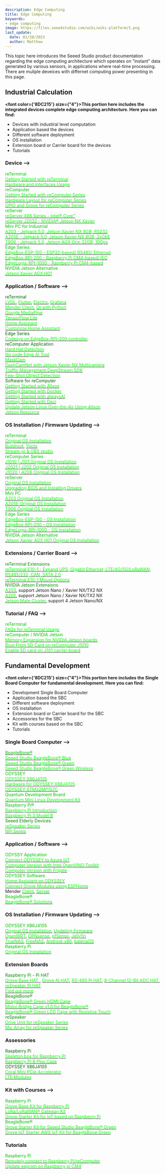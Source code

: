 ```yaml
---
description: Edge Computing
title: Edge Computing
keywords:
- edge computing
image: https://files.seeedstudio.com/wiki/wiki-platform/S.png
last_update:
  date: 01/20/2023
  author: Matthew
---
```


This topic here introduces the Seeed Studio product documentation regarding the edge computing architecture which operates on "instant" data generated by various sensors, in applications where real-time processing. There are muliple deveices with differnet computing power presenting in this page.

## Industrial Calculation

<strong><font color={'8DC215'} size={"4"}>This portion here includes the integrated devices complete edge computing architecture. Here you can find:</font></strong>

- Devices with industiral level computation
- Application based the devices
- Different software deployment
- OS installation
- Extension board or Carrier board for the devices
- Tutorials

### Device -->

<div class="intro_container">
    <a class="intro_item" style={{textAlign: 'left'}}>
            <div class="start_card_title" style={{textAlign: 'center'}}><font color={'8DC215'} size={"5"}>reTerminal</font></div>
            <a href="/Edge/reTerminal" target="_blank"><span><font color={'FFFFFF'} size={"3"}> Getting Started with reTerminal </font></span></a>
            <br/>
            <a href="/Edge/reTerminal/reTerminal-hardware-interfaces-usage" target="_blank"><span><font color={'FFFFFF'} size={"3"}> Hardware and Interfaces Usage </font></span></a>
            <br/>
    </a>
    <a class="intro_item" style={{textAlign: 'left'}}>
            <div class="start_card_title" style={{textAlign: 'center'}}><font color={'8DC215'} size={"5"}>reComputer</font></div>
            <a href="/Edge/reComputer/reComputer_Jetson_Series_Initiation" target="_blank"><span><font color={'FFFFFF'} size={"3"}> Getting Started with reComputer Series </font></span></a>
            <br/>
            <a href="/Edge/reComputer/reComputer_Jetson_Series_Hardware_Layout" target="_blank"><span><font color={'FFFFFF'} size={"3"}> Hardware Layout for reComputer Series </font></span></a>
            <br/>
            <a href="/Edge/reComputer/reComputer_Jetson_Series_GPIO_Grove" target="_blank"><span><font color={'FFFFFF'} size={"3"}> GPIO and Grove for reComputer Series </font></span></a>
            <br/>
    </a>
</div>

<div class="intro_container">
    <a class="intro_item" style={{textAlign: 'left'}}>
            <div class="start_card_title" style={{textAlign: 'center'}}><font color={'8DC215'} size={"5"}>reServer</font></div>
            <a href="/Edge/reServer/reServer_X86/reServer-Getting-Started" target="_blank"><span><font color={'FFFFFF'} size={"3"}> reServer X86 Series - Intel® Core™ </font></span></a>
            <br/>
            <a href="/Edge/reServer/reServer_Nvidia_Jetson/reServer_J2032_Getting_Started" target="_blank"><span><font color={'FFFFFF'} size={"3"}> reServer J2032 - NVIDIA® Jetson NX Xavier </font></span></a>
            <br/>
    </a>
    <a class="intro_item" style={{textAlign: 'left'}}>
            <div class="start_card_title" style={{textAlign: 'center'}}><font color={'8DC215'} size={"5"}>Mini PC for Industrial</font></div>
            <a href="/Top_Brand/NVIDIA/Mini_PC/reComputer_A203E_Flash_System" target="_blank"><span><font color={'FFFFFF'} size={"3"}> A203 - Jetpack 5.0, Jetson Xavier NX 8GB, RS232 </font></span></a>
            <br/>
            <a href="/Top_Brand/NVIDIA/Mini_PC/reComputer_A205E_Flash_System" target="_blank"><span><font color={'FFFFFF'} size={"3"}> A205E - Jetpack 5.0, Jetson Xavier NX 8GB, 2xGbE</font></span></a>
            <br/>
            <a href="/Top_Brand/NVIDIA/Mini_PC/Mini_AI_Computer_T906" target="_blank"><span><font color={'FFFFFF'} size={"3"}> T906 - Jetpack 5.0, Jetson AGX Orin 32GB, 10Gps </font></span></a>
            <br/>
    </a>
</div>

<div class="intro_container">
    <a class="intro_item" style={{textAlign: 'left'}}>
            <div class="start_card_title" style={{textAlign: 'center'}}><font color={'8DC215'} size={"5"}>Edge Series</font></div>
            <a href="https://files.seeedstudio.com/wiki/edge_box_esp/EdgeBox-ESP-100-User_Manual.pdf" target="_blank"><span><font color={'FFFFFF'} size={"3"}> EdgeBox-ESP-100 - ESP32-based/ RS485/ Ethernet </font></span></a>
            <br/>
            <a href="https://files.seeedstudio.com/wiki/Edge_Box/EdgeBox-RPi-200_Edge_Computing_Controller_User_Manual.pdf" target="_blank"><span><font color={'FFFFFF'} size={"3"}> EdgeBox-RPI-200 - Raspberry Pi CM4-based/ IEC </font></span></a>
            <br/>
            <a href="https://files.seeedstudio.com/wiki/Edge_Logix/EdgeLogix-RPI-1000-Datasheet-V1.0.pdf" target="_blank"><span><font color={'FFFFFF'} size={"3"}> EdgeLogix-RPI-1000 - Raspberry Pi CM4-based</font></span></a>
            <br/>
    </a>
    <a class="intro_item" style={{textAlign: 'left'}}>
            <div class="start_card_title" style={{textAlign: 'center'}}><font color={'8DC215'} size={"5"}>NVIDIA Jetson Alternative</font></div>
            <a href="/Top_Brand/NVIDIA/NVIDIA_Jetson_Alternative/Jetson_Xavier_AGX_H01_Driver_Installation" target="_blank"><span><font color={'FFFFFF'} size={"3"}> Jetson Xavier AGX H01</font></span></a>
            <br/>
    </a>
</div>

### Application / Software -->

<div class="independent_container">
    <a class="independent_item" style={{textAlign: 'left'}}>
            <div class="independent_title" style={{textAlign: 'center'}}><font color={'D86547'} size={"5"}>reTerminal</font></div>
            <a href="/Edge/reTerminal/Application/reTerminal-build-UI-using-LVGL" target="_blank"><span><font color={'FFFFFF'} size={"3"}> LVGL</font></span></a>,
            <a href="/Edge/reTerminal/Application/reTerminal-build-UI-using-Flutter" target="_blank"><span><font color={'FFFFFF'} size={"3"}> Flutter</font></span></a>,
            <a href="/Edge/reTerminal/Application/reTerminal-build-UI-using-Electron" target="_blank"><span><font color={'FFFFFF'} size={"3"}> Electro</font></span></a>,
            <a href="/Edge/reTerminal/Application/weather-dashboard-with-Grafana-reTerminal" target="_blank"><span><font color={'FFFFFF'} size={"3"}> Grafana</font></span></a>
            <br/>
            <a href="/Edge/reTerminal/Application/Mender-Client-reTerminal" target="_blank"><span><font color={'FFFFFF'} size={"3"}> Mender Client</font></span></a>,
            <a href="/Edge/reTerminal/Application/reTerminal-build-UI-using-Qt-for-Python" target="_blank"><span><font color={'FFFFFF'} size={"3"}> Qt with Python</font></span></a>
            <br/>
            <a href="/Edge/reTerminal/Application/Embedded_ML/reTerminal_ML_MediaPipe" target="_blank"><span><font color={'FFFFFF'} size={"3"}> Google MediaPipe</font></span></a>
            <br/>
            <a href="/Edge/reTerminal/Application/Embedded_ML/reTerminal_ML_TFLite" target="_blank"><span><font color={'FFFFFF'} size={"3"}> TensorFlow Lite</font></span></a>
            <br/>
            <a href="/Edge/reTerminal/Application/Home_Assistant/reTerminal_Home_Assistant" target="_blank"><span><font color={'FFFFFF'} size={"3"}> Home Assistant</font></span></a>
            <br/>
            <a href="/Edge/reTerminal/Application/Home_Assistant/Home-Assistant-Customize" target="_blank"><span><font color={'FFFFFF'} size={"3"}> Customize Home Assistant</font></span></a>
            <br/>
    </a>
    <a class="independent_item" style={{textAlign: 'left'}}>
            <div class="independent_title" style={{textAlign: 'center'}}><font color={'D86547'} size={"5"}>Edge Series</font></div>
            <a href="/Edge/Edge_Series/Edge_Box_RPi_200/Edgebox-rpi-200-codesys" target="_blank"><span><font color={'FFFFFF'} size={"3"}> Codesys on EdgeBox-RPI-200 controller</font></span></a>
            <br/>
    </a>
</div>

<div class="independent_container">
    <a class="independent_item" style={{textAlign: 'left'}}>
            <div class="independent_title" style={{textAlign: 'center'}}><font color={'D86547'} size={"5"}>reComputer Application</font></div>
            <a href="/Edge/reComputer/Application/HardHat" target="_blank"><span><font color={'FFFFFF'} size={"3"}> Hard Hat Detection </font></span></a>
            <br/>
            <a href="/Edge/reComputer/Application/No-code-Edge-AI-Tool" target="_blank"><span><font color={'FFFFFF'} size={"3"}> No code Edge AI Tool </font></span></a>
            <br/>
            <a href="/Edge/reComputer/Application/Jetson-Nano-MaskCam" target="_blank"><span><font color={'FFFFFF'} size={"3"}> MaskCam </font></span></a>
            <br/>
            <a href="/Edge/reComputer/Application/DashCamNet-with-Jetson-Xavier-NX-Multicamera" target="_blank"><span><font color={'FFFFFF'} size={"3"}> DashCamNet with Jetson Xavier NX Multicamera </font></span></a>
            <br/>
            <a href="/Edge/reComputer/Application/Traffic-Management-DeepStream-SDK" target="_blank"><span><font color={'FFFFFF'} size={"3"}> Traffic Management DeepStream SDK </font></span></a>
            <br/>
            <a href="/Edge/reComputer/Application/YOLOv5-Object-Detection-Jetson" target="_blank"><span><font color={'FFFFFF'} size={"3"}> Few-Shot Object Detection </font></span></a>
            <br/>
    </a>
    <a class="independent_item" style={{textAlign: 'left'}}>
            <div class="independent_title" style={{textAlign: 'center'}}><font color={'D86547'} size={"5"}>Software for reComputer</font></div>
            <a href="/Top_Brand/NVIDIA/Software/Allxon-Jetson-Getting-Started" target="_blank"><span><font color={'FFFFFF'} size={"3"}> Getting Started with Allxon </font></span></a>
            <br/>
            <a href="/Edge/reComputer/Application/jetson-docker-getting-started" target="_blank"><span><font color={'FFFFFF'} size={"3"}> Getting Started with Docker</font></span></a>
            <br/>
            <a href="/Top_Brand/NVIDIA/Software/alwaysAI-Jetson-Getting-Started" target="_blank"><span><font color={'FFFFFF'} size={"3"}> Getting Started with alwaysAI </font></span></a>
            <br/>
            <a href="/Edge/reComputer/Application/DeciAI-Getting-Started" target="_blank"><span><font color={'FFFFFF'} size={"3"}> Getting Started with Deci </font></span></a>
            <br/>
            <a href="/Top_Brand/NVIDIA/Software/Update-Jetson-Linux-OTA-Using-Allxon" target="_blank"><span><font color={'FFFFFF'} size={"3"}> Update Jetson Linux Over-the-Air Using Allxon </font></span></a>
            <br/>
            <a href="/Edge/reComputer/Application/reComputer_Jetson_Series_Resource" target="_blank"><span><font color={'FFFFFF'} size={"3"}> Jetson Resource </font></span></a>
            <br/>
    </a>
</div>

### OS Installation / Firmware Updating -->

<div class="intro_container">
    <a class="intro_item" style={{textAlign: 'left'}}>
            <div class="start_card_title" style={{textAlign: 'center'}}><font color={'8DC215'} size={"5"}>reTerminal</font></div>
            <a href="/Edge/reTerminal/reTerminal-FAQ" target="_blank"><span><font color={'FFFFFF'} size={"3"}> Original OS Installation</font></span></a>
            <br/>
            <a href="/Edge/reTerminal/OS_Installation/reTerminal-Buildroot-SDK" target="_blank"><span><font color={'FFFFFF'} size={"3"}> Buildroot</font></span></a>,
            <a href="/Edge/reTerminal/OS_Installation/reTerminal-Yocto" target="_blank"><span><font color={'FFFFFF'} size={"3"}> Yocto</font></span></a>
            <br/>
            <a href="/Edge/reTerminal/OS_Installation/Streampi_OBS_On_reTerminal" target="_blank"><span><font color={'FFFFFF'} size={"3"}> Stream-pi & OBS studio</font></span></a>
            <br/>
    </a>
    <a class="intro_item" style={{textAlign: 'left'}}>
            <div class="start_card_title" style={{textAlign: 'center'}}><font color={'8DC215'} size={"5"}>reComputer Series</font></div>
            <a href="/Edge/reComputer/JetPack™_OS_Installation/reComputer_J1010_J101_Flash_Jetpack" target="_blank"><span><font color={'FFFFFF'} size={"3"}> J1010 | J101 Original OS Installation</font></span></a>
            <br/>
            <a href="/Edge/reComputer/JetPack™_OS_Installation/reComputer_J2021_J202_Flash_Jetpack" target="_blank"><span><font color={'FFFFFF'} size={"3"}> J2021 | J202 Original OS Installation</font></span></a>
            <br/>
            <a href="/Edge/reComputer/JetPack™_OS_Installation/reComputer_J1020_A206_Flash_JetPack" target="_blank"><span><font color={'FFFFFF'} size={"3"}> J1020 | A206 Original OS Installation</font></span></a>
            <br/>
    </a>
</div>

<div class="intro_container">
    <a class="intro_item" style={{textAlign: 'left'}}>
            <div class="start_card_title" style={{textAlign: 'center'}}><font color={'8DC215'} size={"5"}>reServer</font></div>
            <a href="/Edge/reServer/reServer_X86/reServer-Getting-Started" target="_blank"><span><font color={'FFFFFF'} size={"3"}> Original OS Installation</font></span></a>
            <br/>
            <a href="/Edge/reServer/reServer_X86/reServer-Update-BIOS-Install-Drivers" target="_blank"><span><font color={'FFFFFF'} size={"3"}> Upgrading BIOS and Installing Drivers</font></span></a>
    </a>
    <a class="intro_item" style={{textAlign: 'left'}}>
            <div class="start_card_title" style={{textAlign: 'center'}}><font color={'8DC215'} size={"5"}>Mini PC</font></div>
            <a href="/Top_Brand/NVIDIA/Mini_PC/reComputer_A203E_Flash_System" target="_blank"><span><font color={'FFFFFF'} size={"3"}> A203 Original OS Installation</font></span></a>
            <br/>
            <a href="/Top_Brand/NVIDIA/Mini_PC/reComputer_A205E_Flash_System" target="_blank"><span><font color={'FFFFFF'} size={"3"}> A205E Original OS Installation</font></span></a>
            <br/>
            <a href="/Top_Brand/NVIDIA/Mini_PC/Mini_AI_Computer_T906" target="_blank"><span><font color={'FFFFFF'} size={"3"}> T906 Original OS Installation</font></span></a>
            <br/>
    </a>
</div>

<div class="intro_container">
    <a class="intro_item" style={{textAlign: 'left'}}>
            <div class="start_card_title" style={{textAlign: 'center'}}><font color={'8DC215'} size={"5"}>Edge Series</font></div>
            <a href="https://files.seeedstudio.com/wiki/edge_box_esp/EdgeBox-ESP-100-User_Manual.pdf" target="_blank"><span><font color={'FFFFFF'} size={"3"}> EdgeBox-ESP-100 - OS Installation </font></span></a>
            <br/>
            <a href="https://files.seeedstudio.com/wiki/Edge_Box/EdgeBox-RPi-200_Edge_Computing_Controller_User_Manual.pdf" target="_blank"><span><font color={'FFFFFF'} size={"3"}> EdgeBox-RPI-200 - OS Installation </font></span></a>
            <br/>
            <a href="https://files.seeedstudio.com/wiki/Edge_Logix/EdgeLogix-RPI-1000-Datasheet-V1.0.pdf" target="_blank"><span><font color={'FFFFFF'} size={"3"}> EdgeLogix-RPI-1000 - OS Installation</font></span></a>
            <br/>
    </a>
    <a class="intro_item" style={{textAlign: 'left'}}>
            <div class="start_card_title" style={{textAlign: 'center'}}><font color={'8DC215'} size={"5"}>NVIDIA Jetson Alternative</font></div>
            <a href="/Top_Brand/NVIDIA/NVIDIA_Jetson_Alternative/Jetson_Xavier_AGX_H01_Driver_Installation" target="_blank"><span><font color={'FFFFFF'} size={"3"}> Jetson Xavier AGX H01 Original OS Installation</font></span></a>
    </a>
</div>

### Extensions / Carrier Board -->

<div class="intro_container">
    <a class="intro_item" style={{textAlign: 'left'}}>
            <div class="start_card_title" style={{textAlign: 'center'}}><font color={'398FFB'} size={"5"}>reTerminal Extensions</font></div>
            <a href="/Edge/reTerminal/Extension_Board/reTerminalBridge" target="_blank"><span><font color={'FFFFFF'} size={"3"}> reTerminal E10-1 -  Expand UPS, Gigabit Ethernet, LTE/4G/5G/LoRaWAN, RS485/232, CAN, SATA 2.0</font></span></a>
            <br/>
            <a href="/Edge/reTerminal/Extension_Board/reTerminal_Mount_Options" target="_blank"><span><font color={'FFFFFF'} size={"3"}> reTerminal E10-1 Mount Options</font></span></a>
            <br/>
    </a>
    <a class="intro_item" style={{textAlign: 'left'}}>
            <div class="start_card_title" style={{textAlign: 'center'}}><font color={'398FFB'} size={"5"}>NVIDIA Jetson Extensions</font></div>
            <a href="/Edge/reComputer/Carrier_Board_for_Jetson_Moudule/reComputer_A203_Flash_System" target="_blank"><span><font color={'FFFFFF'} size={"3"}> A203</font></span></a>, support Jetson Nano / Xavier NX/TX2 NX
            <br/>
            <a href="/Edge/reComputer/Carrier_Board_for_Jetson_Moudule/reComputer_A205_Flash_System" target="_blank"><span><font color={'FFFFFF'} size={"3"}> A205</font></span></a>, support Jetson Nano / Xavier NX/TX2 NX
            <br/>
            <a href="/Edge/reComputer/Carrier_Board_for_Jetson_Moudule/Jetson-Mate" target="_blank"><span><font color={'FFFFFF'} size={"3"}> Jetson Mate Cluster</font></span></a>,  support 4 Jetson Nano/NX
            <br/>
    </a>
</div>

### Tutorial / FAQ -->

<div class="intro_container">
    <a class="intro_item" style={{textAlign: 'left'}}>
            <div class="start_card_title" style={{textAlign: 'center'}}><font color={'8DC215'} size={"5"}>reTerminal</font></div>
            <a href="/Edge/reTerminal/reTerminal-FAQ" target="_blank"><span><font color={'FFFFFF'} size={"3"}> FAQs for reTerminal Usage</font></span></a>
            <br/>
    </a>
    <a class="intro_item" style={{textAlign: 'left'}}>
            <div class="start_card_title" style={{textAlign: 'center'}}><font color={'8DC215'} size={"5"}>reComputer / NVIDIA Jetson</font></div>
            <a href="/Edge/reComputer/Tutorials/reComputer_Jetson_Memory_Expansion" target="_blank"><span><font color={'FFFFFF'} size={"3"}> Memory Expansion for NVIDIA Jetson boards</font></span></a>
            <br/>
            <a href="/Edge/reComputer/Tutorials/J1010_Boot_From_SD_Card" target="_blank"><span><font color={'FFFFFF'} size={"3"}> Boot From SD Card on reComputer J1010</font></span></a>
            <br/>
            <a href="/Edge/reComputer/Tutorials/J101_Enable_SD_Card" target="_blank"><span><font color={'FFFFFF'} size={"3"}> Enable SD card on J101 carrier board</font></span></a>
            <br/>
    </a>
</div>

## Fundamental Development

<strong><font color={'8DC215'} size={"4"}>This portion here includes the Single Board Computer for fundamental development. Here you can find:</font></strong>

- Development Single Board Computer
- Application based the SBC
- Different software deployment
- OS installation
- Extension board or Carrier board for the SBC
- Accessories for the SBC
- Kit with courses based on the SBC
- Tutorials

### Single Board Computer -->

<div class="intro_container">
    <a class="intro_item" style={{textAlign: 'left'}}>
            <div class="start_card_title" style={{textAlign: 'center'}}><a href="Getting_Started" target="_blank"><span><font color={'8DC215'} size={"5"}> BeagleBone® </font></span></a></div>
            <a href="/Edge/Beagle_Bone/BeagleBone_Blue" target="_blank"><span><font color={'FFFFFF'} size={"3"}> Seeed Studio BeagleBone® Blue </font></span></a>
            <br/>
            <a href="/Edge/Beagle_Bone/BeagleBone_Green" target="_blank"><span><font color={'FFFFFF'} size={"3"}> Seeed Studio BeagleBone® Green </font></span></a>
            <br/>
            <a href="/Edge/Beagle_Bone/BeagleBone_Green_Wireless" target="_blank"><span><font color={'FFFFFF'} size={"3"}> Seeed Studio BeagleBone® Green Wireless </font></span></a>
            <br/>
    </a>
    <a class="intro_item" style={{textAlign: 'left'}}>
            <div class="start_card_title" style={{textAlign: 'center'}}><font color={'8DC215'} size={"5"}>ODYSSEY</font></div>
            <a href="/Edge/ODYSSEY/ODYSSEY_X86J4105/ODYSSEY-X86J4105" target="_blank"><span><font color={'FFFFFF'} size={"3"}> ODYSSEY X86J4105 </font></span></a>
            <br/>
            <a href="/Edge/ODYSSEY/ODYSSEY_X86J4105/ODYSSEY-X86J4105-GPIO" target="_blank"><span><font color={'FFFFFF'} size={"3"}> Hardware for ODYSSEY X86J4105 </font></span></a>
            <br/>
            <a href="/Edge/ODYSSEY/ODYSSEY_STM32MP157C/ODYSSEY-STM32MP157C" target="_blank"><span><font color={'FFFFFF'} size={"3"}> ODYSSEY STM32MP157C </font></span></a>
            <br/>
    </a>
</div>

<div class="intro_container">
    <a class="intro_item" style={{textAlign: 'left'}}>
            <div class="start_card_title" style={{textAlign: 'center'}}><font color={'8DC215'} size={"5"}>Quantum Development Board</font></div>
            <a href="/Edge/Quantum_Development_Board/Quantum-Mini-Linux-Development-Kit" target="_blank"><span><font color={'FFFFFF'} size={"3"}>  Quantum Mini Linux Development Kit </font></span></a>
            <br/>
    </a>
    <a class="intro_item" style={{textAlign: 'left'}}>
            <div class="start_card_title" style={{textAlign: 'center'}}><font color={'8DC215'} size={"5"}>Raspberry Pi®</font></div>
            <a href="Top_Brand/Raspberry_Pi" target="_blank"><span><font color={'FFFFFF'} size={"3"}> Raspberry Pi Introduction </font></span></a>
            <br/>
            <a href="/Top_Brand/Raspberry_Pi/Official_Raspberry_Pi_Board/Raspberry_Pi_3_Model_B" target="_blank"><span><font color={'FFFFFF'} size={"3"}> Raspberry Pi 3 Model B </font></span></a>
            <br/>
    </a>
</div>

<div class="intro_container">
    <a class="intro_item" style={{textAlign: 'center'}}>
            <div class="start_card_title" style={{textAlign: 'center'}}><font color={'808080'} size={"5"}>Seeed Elderly Devices</font></div>
            <a href="/Seeed_Elderly/reSpeaker" target="_blank"><span><font color={'FFFFFF'} size={"3"}> reSpeaker Series </font></span></a>
            <br/>
            <a href="Getting_Started" target="_blank"><span><font color={'FFFFFF'} size={"3"}> NPi Sereis</font></span></a>
    </a>
</div>

### Application / Software -->

<div class="intro_container">
    <a class="intro_item" style={{textAlign: 'left'}}>
            <div class="start_card_title" style={{textAlign: 'center'}}><font color={'8DC215'} size={"5"}>ODYSSY Application</font></div>
            <a href="/Edge/ODYSSEY/ODYSSEY_X86J4105/Application/Azure_IoT_for_ODYSSEY/ODYSSEY-X86J4105-AzureIOT" target="_blank"><span><font color={'FFFFFF'} size={"3"}> Connect ODYSSEY to Azure IoT</font></span></a>
            <br/>
            <a href="/Edge/ODYSSEY/ODYSSEY_X86J4105/Application/Computer_Version/ODYSSEY-X86J4105-Intel-OpenVINO" target="_blank"><span><font color={'FFFFFF'} size={"3"}> Computer Version with Intel OpenVINO Toolkit</font></span></a>
            <br/>
            <a href="/Edge/ODYSSEY/ODYSSEY_X86J4105/Application/Computer_Version/ODYSSEY-X86J4105-Frigate" target="_blank"><span><font color={'FFFFFF'} size={"3"}> Computer Version with Frigate</font></span></a>
            <br/>
    </a>
    <a class="intro_item" style={{textAlign: 'left'}}>
            <div class="start_card_title" style={{textAlign: 'center'}}><font color={'8DC215'} size={"5"}>ODYSSEY Software</font></div>
            <a href="/Edge/ODYSSEY/ODYSSEY_X86J4105/Application/Home-Assistant_for_ODYSSEY/ODYSSEY-X86-Home-Assistant" target="_blank"><span><font color={'FFFFFF'} size={"3"}> Home Assistant on ODYSSEY</font></span></a>
            <br/>
            <a href="/Edge/ODYSSEY/ODYSSEY_X86J4105/Application/Home-Assistant_for_ODYSSEY/Connect-Grove-to-Home-Assistant-ESPHome" target="_blank"><span><font color={'FFFFFF'} size={"3"}> Connect Grove Modules using ESPHome</font></span></a>
            <br/>
            Mender
            <a href="/Edge/ODYSSEY/ODYSSEY_X86J4105/Application/Mender_for_ODYSSEY/Mender-Client-ODYSSEY-X86" target="_blank"><span><font color={'FFFFFF'} size={"3"}> Client</font></span></a>,
            <a href="/Edge/ODYSSEY/ODYSSEY_X86J4105/Application/Mender_for_ODYSSEY/Mender-Server-ODYSSEY-X86" target="_blank"><span><font color={'FFFFFF'} size={"3"}> Server</font></span></a>
            <br/>
    </a>
</div>

<div class="intro_container">
    <a class="intro_item" style={{textAlign: 'center'}}>
            <div class="start_card_title" style={{textAlign: 'center'}}><font color={'8DC215'} size={"5"}>BeagleBone®</font></div>
            <a href="/Edge/Beagle_Bone/Application/BeagleBone_Solutions" target="_blank"><span><font color={'FFFFFF'} size={"3"}> BeagleBone® Solutions</font></span></a>
    </a>
</div>

### OS Installation / Firmware Updating -->

<div class="intro_container">
    <a class="intro_item" style={{textAlign: 'left'}}>
            <div class="start_card_title" style={{textAlign: 'center'}}><font color={'8DC215'} size={"5"}>ODYSSEY X86J4105</font></div>
            <a href="/Edge/ODYSSEY/ODYSSEY_X86J4105/OS_Installation/ODYSSEY-X86J4105-Installing-OS" target="_blank"><span><font color={'FFFFFF'} size={"3"}> Original OS Installation</font></span></a>,
            <a href="/Edge/ODYSSEY/ODYSSEY_X86J4105/OS_Installation/ODYSSEY-X86J4105-Updating-Firmware" target="_blank"><span><font color={'FFFFFF'} size={"3"}> Updating Firmware</font></span></a>
            <br/>
            <a href="/Edge/ODYSSEY/ODYSSEY_X86J4105/OS_Installation/ODYSSEY-X86J4105-Installing-openwrt" target="_blank"><span><font color={'FFFFFF'} size={"3"}> OpenWRT</font></span></a>,
            <a href="/Edge/ODYSSEY/ODYSSEY_X86J4105/OS_Installation/ODYSSEY-X86-OPNsense" target="_blank"><span><font color={'FFFFFF'} size={"3"}> OPNsense</font></span></a>,
            <a href="/Edge/ODYSSEY/ODYSSEY_X86J4105/OS_Installation/ODYSSEY-X86J4105-pfSense" target="_blank"><span><font color={'FFFFFF'} size={"3"}> pfSense</font></span></a>,
            <a href="/Edge/ODYSSEY/ODYSSEY_X86J4105/OS_Installation/Jellyfin-on-Docker-Ubuntu-X86" target="_blank"><span><font color={'FFFFFF'} size={"3"}> Jellyfin</font></span></a>
            <br/>
            <a href="/Edge/ODYSSEY/ODYSSEY_X86J4105/OS_Installation/ODYSSEY-X86-TrueNAS" target="_blank"><span><font color={'FFFFFF'} size={"3"}> TrueNAS</font></span></a>,
            <a href="/Edge/ODYSSEY/ODYSSEY_X86J4105/OS_Installation/ODYSSEY-X86J4105-Installing-FreeNAS" target="_blank"><span><font color={'FFFFFF'} size={"3"}> FreeNAS</font></span></a>,
            <a href="/Edge/ODYSSEY/ODYSSEY_X86J4105/OS_Installation/ODYSSEY-X86J4105-Installing-Android" target="_blank"><span><font color={'FFFFFF'} size={"3"}> Android-x86</font></span></a>,
            <a href="/Edge/ODYSSEY/ODYSSEY_X86J4105/OS_Installation/BalenaOS-X86-Getting-Started" target="_blank"><span><font color={'FFFFFF'} size={"3"}> balenaOS</font></span></a>
            <br/>
    </a>
    <a class="intro_item" style={{textAlign: 'left'}}>
            <div class="start_card_title" style={{textAlign: 'center'}}><font color={'8DC215'} size={"5"}>Raspberry Pi</font></div>
            <a href="Getting_Started" target="_blank"><span><font color={'FFFFFF'} size={"3"}> Original OS Installation</font></span></a>
    </a>
</div>

### Extension Boards

<div class="title_container">
    <a class="title_item" style={{textAlign: 'center'}}>
            <div class="start_card_title" style={{textAlign: 'center'}}><font color={'398FFB'} size={"5"}>Raspberry Pi - Pi HAT</font></div>
            <a href="/Top_Brand/Raspberry_Pi/Pi_HAT/Grove_Base_Hat_for_Raspberry_Pi" target="_blank"><span><font color={'FFFFFF'} size={"3"}> Grove Base HAT </font></span></a>,
            <a href="/Top_Brand/Raspberry_Pi/Pi_HAT/Grove_AI_HAT_for_Edge_Computing" target="_blank"><span><font color={'FFFFFF'} size={"3"}> Grove AI HAT</font></span></a>,
            <a href="/Top_Brand/Raspberry_Pi/Pi_HAT/RS-485_Shield_for_Raspberry_Pi" target="_blank"><span><font color={'FFFFFF'} size={"3"}> RS-485 Pi HAT</font></span></a>,
            <a href="Getting_Started" target="_blank"><span><font color={'FFFFFF'} size={"3"}> 8-Channel 12-Bit ADC HAT</font></span></a>,
            <a href="/Seeed_Elderly/reSpeaker/ReSpeaker_4_Mic_Array_for_Raspberry_Pi" target="_blank"><span><font color={'FFFFFF'} size={"3"}> reSpeaker Pi HAT</font></span></a>
            <br/>
            <a href="/Top_Brand/Raspberry_Pi/Pi_HAT/Grove_Base_HAT" target="_blank"><span><font color={'FFFFFF'} size={"3"}> Find out more</font></span></a>
    </a>
</div>

<div class="intro_container">
    <a class="intro_item" style={{textAlign: 'left'}}>
            <div class="start_card_title" style={{textAlign: 'center'}}><font color={'398FFB'} size={"5"}>BeagleBone®</font></div>
            <a href="/Edge/Beagle_Bone/Extension_Board/BeagleBone_Green_HDMI_Cape" target="_blank"><span><font color={'FFFFFF'} size={"3"}> BeagleBone® Green HDMI Cape</font></span></a>
            <br/>
            <a href="/Edge/Beagle_Bone/Extension_Board/Motor_Bridge_Cape_v1.0" target="_blank"><span><font color={'FFFFFF'} size={"3"}> Motor Bridge Cape v1.0 for BeagleBone®</font></span></a>
            <br/>
            <a href="/Edge/Beagle_Bone/Extension_Board/Seeed-Studio-BeagleBone-Green-LCD-Cape-with-Resistive-Touch" target="_blank"><span><font color={'FFFFFF'} size={"3"}> BeagleBone® Green LCD Cape with Resistive Touch</font></span></a>
            <br/>
    </a>
    <a class="intro_item" style={{textAlign: 'left'}}>
            <div class="start_card_title" style={{textAlign: 'center'}}><font color={'398FFB'} size={"5"}>reSpeaker</font></div>
            <a href="/Seeed_Elderly/reSpeaker/Extension Board/ReSpeaker_Drive_Unit" target="_blank"><span><font color={'FFFFFF'} size={"3"}> Drive Unit for reSpeaker Series</font></span></a>
            <br/>
            <a href="/Seeed_Elderly/reSpeaker/Extension Board/ReSpeaker_Mic_Array_v2.0" target="_blank"><span><font color={'FFFFFF'} size={"3"}> Mic Array for reSpeaker Series</font></span></a>
            <br/>
    </a>
</div>

### Assessories

<div class="intro_container">
    <a class="intro_item" style={{textAlign: 'left'}}>
            <div class="start_card_title" style={{textAlign: 'center'}}><font color={'D86547'} size={"5"}>Raspberry Pi</font></div>
            <a href="/Top_Brand/Raspberry_Pi/Accessories/Skeleton_Box_for_Raspberry_Pi_Compute_Module_Development_Kit" target="_blank"><span><font color={'FFFFFF'} size={"3"}> Skeleton box for Raspberry Pi</font></span></a>
            <br/>
            <a href="Getting_Started" target="_blank"><span><font color={'FFFFFF'} size={"3"}> Raspberry PI B Plus Case</font></span></a>
            <br/>
    </a>
    <a class="intro_item" style={{textAlign: 'left'}}>
            <div class="start_card_title" style={{textAlign: 'center'}}><font color={'D86547'} size={"5"}>ODYSSEY X86J4105</font></div>
            <a href="/Edge/ODYSSEY/ODYSSEY_X86J4105/Coral-Mini-PCIe-Accelerator-on-ODYSSEY-X86J4105" target="_blank"><span><font color={'FFFFFF'} size={"3"}> Coral Mini PCIe Accelerator</font></span></a>
            <br/>
            <a href="/Edge/ODYSSEY/ODYSSEY_X86J4105/ODYSSEY-X86J4105-LTE-Module" target="_blank"><span><font color={'FFFFFF'} size={"3"}> LTE Modules</font></span></a>
            <br/>
    </a>
</div>

### Kit with Courses -->

<div class="intro_container">
    <a class="intro_item" style={{textAlign: 'left'}}>
            <div class="start_card_title" style={{textAlign: 'center'}}><font color={'8DC215'} size={"5"}>Raspberry Pi</font></div>
            <a href="/Top_Brand/Raspberry_Pi/Kit/Grove_Base_Kit_for_Raspberry_Pi" target="_blank"><span><font color={'FFFFFF'} size={"3"}> Grove Base Kit for Raspberry Pi</font></span></a>
            <br/>
            <a href="Getting_Started" target="_blank"><span><font color={'FFFFFF'} size={"3"}> LoRa/LoRaWAN® Gateway Kit</font></span></a>
            <br/>
            <a href="Getting_Started" target="_blank"><span><font color={'FFFFFF'} size={"3"}> Grove Starter Kit for IoT based on Raspberry Pi</font></span></a>
            <br/>
    </a>
    <a class="intro_item" style={{textAlign: 'left'}}>
            <div class="start_card_title" style={{textAlign: 'center'}}><font color={'8DC215'} size={"5"}>BeagleBone®</font></div>
            <a href="/Edge/Beagle_Bone/Kit_with_Courses/Grove_Starter_Kit_for_BeagleBone_Green" target="_blank"><span><font color={'FFFFFF'} size={"3"}> Grove Starter Kit for Seeed Studio BeagleBone® Green</font></span></a>
            <br/>
            <a href="/Edge/Beagle_Bone/Kit_with_Courses/Beagle_Bone_Green_and_Grove_IoT_Starter_Kit_Powered_by_AWS" target="_blank"><span><font color={'FFFFFF'} size={"3"}> Grove IoT Starter AWS IoT Kit for BeagleBone Green </font></span></a>
            <br/>
    </a>
</div>

### Tutorials

<div class="intro_container">
    <a class="intro_item" style={{textAlign: 'left'}}>
            <div class="start_card_title" style={{textAlign: 'center'}}><font color={'8DC215'} size={"5"}>Raspberry Pi</font></div>
            <a href="Getting_Started" target="_blank"><span><font color={'FFFFFF'} size={"3"}> Remotely connect to Raspberry Pi/reComputer</font></span></a>
            <br/>
            <a href="Getting_Started" target="_blank"><span><font color={'FFFFFF'} size={"3"}> Update eeprom on Raspberry pi CM4</font></span></a>
    </a>
</div>
